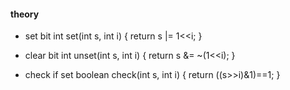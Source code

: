 #### theory
- set bit
int set(int s, int i) {
    return s |= 1<<i;
}

- clear bit
int unset(int s, int i) {
    return s &= ~(1<<i);
}

- check if set
boolean check(int s, int i) {
    return ((s>>i)&1)==1;
}